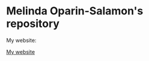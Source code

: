# Melinda Oparin-Salamon's repository

My website:

[My website](https://github.com/same965/same965.github.io/blob/master/index.html")

